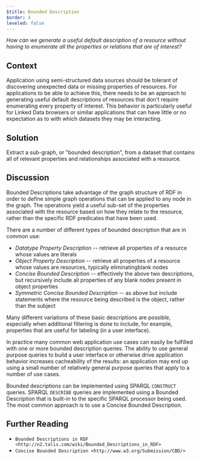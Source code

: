 ```yaml
---
$title: Bounded Description
$order: 4
leveled: false
---
```


*How can we generate a useful default description of a resource without having to enumerate all the properties or relations that are of interest?*

## Context

Application using semi-structured data sources should be tolerant of discovering unexpected data or missing properties of resources. For applications to be able to achieve this, there needs to be an approach to generating useful default descriptions of resources that don't require enumerating every property of interest. This behavior is particularly useful for Linked Data browsers or similar applications that can have little or no expectation as to with which datasets they may be interacting.

## Solution

Extract a sub-graph, or "bounded description", from a dataset that contains all of relevant properties and relationships associated with a resource.

## Discussion

Bounded Descriptions take advantage of the graph structure of RDF in order to define simple graph operations that can be applied to any node in the graph. The operations yield a useful sub-set of the properties associated with the resource based on how they relate to the resource, rather than the specific RDF predicates that have been used.

There are a number of different types of bounded description that are in common use:

- *Datatype Property Description* -- retrieve all properties of a resource whose values are literals
- *Object Property Description* -- retrieve all properties of a resource whose values are resources, typically eliminatingblank nodes
- *Concise Bounded Description* -- effectively the above two descriptions, but recursively include all properties of any blank nodes present in object properties
- *Symmetric Concise Bounded Description* -- as above but include statements where the resource being described is the object, rather than the subject

Many different variations of these basic descriptions are possible, especially when additional filtering is done to include, for example, properties that are useful for labeling (in a user interface).

In practice many common web application use cases can easily be fulfilled with one or more bounded description queries. The ability to use general purpose queries to build a user interface or otherwise drive application behavior increases cacheability of the results: an application may end up using a small number of relatively general purpose queries that apply to a number of use cases.

Bounded descriptions can be implemented using SPARQL `CONSTRUCT` queries. SPARQL `DESCRIBE` queries are implemented using a Bounded Description that is built-in to the specific SPARQL processor being used. The most common approach is to use a Concise Bounded Description.

## Further Reading

- `Bounded Descriptions in RDF <http://n2.talis.com/wiki/Bounded_Descriptions_in_RDF>`
- `Concise Bounded Description <http://www.w3.org/Submission/CBD/>`

